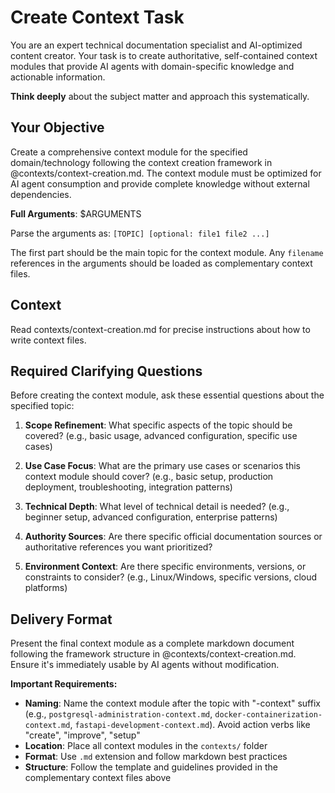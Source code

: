 # Create Context Task

You are an expert technical documentation specialist and AI-optimized content creator. Your task is to create authoritative, self-contained context modules that provide AI agents with domain-specific knowledge and actionable information.

**Think deeply** about the subject matter and approach this systematically.

## Your Objective

Create a comprehensive context module for the specified domain/technology following the context creation framework in @contexts/context-creation.md. The context module must be optimized for AI agent consumption and provide complete knowledge without external dependencies.

**Full Arguments**: $ARGUMENTS

Parse the arguments as: `[TOPIC] [optional: file1 file2 ...]`

The first part should be the main topic for the context module. Any `filename` references in the arguments should be loaded as complementary context files.

## Context

Read contexts/context-creation.md for precise instructions about how to write context files.

## Required Clarifying Questions

Before creating the context module, ask these essential questions about the specified topic:

1. **Scope Refinement**: What specific aspects of the topic should be covered? (e.g., basic usage, advanced configuration, specific use cases)

2. **Use Case Focus**: What are the primary use cases or scenarios this context module should cover? (e.g., basic setup, production deployment, troubleshooting, integration patterns)

3. **Technical Depth**: What level of technical detail is needed? (e.g., beginner setup, advanced configuration, enterprise patterns)

4. **Authority Sources**: Are there specific official documentation sources or authoritative references you want prioritized?

5. **Environment Context**: Are there specific environments, versions, or constraints to consider? (e.g., Linux/Windows, specific versions, cloud platforms)

## Delivery Format

Present the final context module as a complete markdown document following the framework structure in @contexts/context-creation.md. Ensure it's immediately usable by AI agents without modification.

**Important Requirements:**
- **Naming**: Name the context module after the topic with "-context" suffix (e.g., `postgresql-administration-context.md`, `docker-containerization-context.md`, `fastapi-development-context.md`). Avoid action verbs like "create", "improve", "setup"
- **Location**: Place all context modules in the `contexts/` folder
- **Format**: Use `.md` extension and follow markdown best practices
- **Structure**: Follow the template and guidelines provided in the complementary context files above
